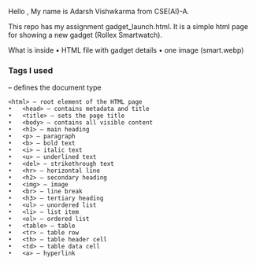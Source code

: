 Hello , My name is Adarsh Vishwkarma from CSE(AI)-A.

This repo has my assignment gadget_launch.html.
It is a simple html page for showing a new gadget (Rollex Smartwatch).

What is inside
	•	HTML file with gadget details
	•	one image (smart.webp)
### Tags I used

<!DOCTYPE html> – defines the document type
    <html> – root element of the HTML page
	•	<head> – contains metadata and title
	•	<title> – sets the page title
	•	<body> – contains all visible content
	•	<h1> – main heading
	•	<p> – paragraph
	•	<b> – bold text
	•	<i> – italic text
	•	<u> – underlined text
	•	<del> – strikethrough text
	•	<hr> – horizontal line
	•	<h2> – secondary heading
	•	<img> – image
	•	<br> – line break
	•	<h3> – tertiary heading
	•	<ul> – unordered list
	•	<li> – list item
	•	<ol> – ordered list
	•	<table> – table
	•	<tr> – table row
	•	<th> – table header cell
	•	<td> – table data cell
	•	<a> – hyperlink

	
